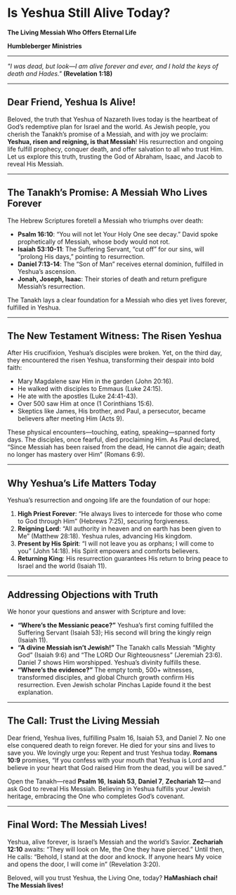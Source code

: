 # Is Yeshua Still Alive Today?

**The Living Messiah Who Offers Eternal Life**

**Humbleberger Ministries**

---

_"I was dead, but look—I am alive forever and ever, and I hold the keys of death and Hades."_
**(Revelation 1:18)**

---

## Dear Friend, Yeshua Is Alive!

Beloved, the truth that Yeshua of Nazareth lives today is the heartbeat of God’s redemptive plan for Israel and the world. As Jewish people, you cherish the Tanakh’s promise of a Messiah, and with joy we proclaim: **Yeshua, risen and reigning, is that Messiah**! His resurrection and ongoing life fulfill prophecy, conquer death, and offer salvation to all who trust Him. Let us explore this truth, trusting the God of Abraham, Isaac, and Jacob to reveal His Messiah.

---

## The Tanakh’s Promise: A Messiah Who Lives Forever

The Hebrew Scriptures foretell a Messiah who triumphs over death:

- **Psalm 16:10**: “You will not let Your Holy One see decay.” David spoke prophetically of Messiah, whose body would not rot.
- **Isaiah 53:10-11**: The Suffering Servant, “cut off” for our sins, will “prolong His days,” pointing to resurrection.
- **Daniel 7:13-14**: The “Son of Man” receives eternal dominion, fulfilled in Yeshua’s ascension.
- **Jonah, Joseph, Isaac**: Their stories of death and return prefigure Messiah’s resurrection.

The Tanakh lays a clear foundation for a Messiah who dies yet lives forever, fulfilled in Yeshua.

---

## The New Testament Witness: The Risen Yeshua

After His crucifixion, Yeshua’s disciples were broken. Yet, on the third day, they encountered the risen Yeshua, transforming their despair into bold faith:

- Mary Magdalene saw Him in the garden (John 20:16).
- He walked with disciples to Emmaus (Luke 24:15).
- He ate with the apostles (Luke 24:41-43).
- Over 500 saw Him at once (1 Corinthians 15:6).
- Skeptics like James, His brother, and Paul, a persecutor, became believers after meeting Him (Acts 9).

These physical encounters—touching, eating, speaking—spanned forty days. The disciples, once fearful, died proclaiming Him. As Paul declared, “Since Messiah has been raised from the dead, He cannot die again; death no longer has mastery over Him” (Romans 6:9).

---

## Why Yeshua’s Life Matters Today

Yeshua’s resurrection and ongoing life are the foundation of our hope:

1. **High Priest Forever**: “He always lives to intercede for those who come to God through Him” (Hebrews 7:25), securing forgiveness.
2. **Reigning Lord**: “All authority in heaven and on earth has been given to Me” (Matthew 28:18). Yeshua rules, advancing His kingdom.
3. **Present by His Spirit**: “I will not leave you as orphans; I will come to you” (John 14:18). His Spirit empowers and comforts believers.
4. **Returning King**: His resurrection guarantees His return to bring peace to Israel and the world (Isaiah 11).

---

## Addressing Objections with Truth

We honor your questions and answer with Scripture and love:

- **“Where’s the Messianic peace?”** Yeshua’s first coming fulfilled the Suffering Servant (Isaiah 53); His second will bring the kingly reign (Isaiah 11).
- **“A divine Messiah isn’t Jewish!”** The Tanakh calls Messiah “Mighty God” (Isaiah 9:6) and “The LORD Our Righteousness” (Jeremiah 23:6). Daniel 7 shows Him worshipped. Yeshua’s divinity fulfills these.
- **“Where’s the evidence?”** The empty tomb, 500+ witnesses, transformed disciples, and global Church growth confirm His resurrection. Even Jewish scholar Pinchas Lapide found it the best explanation.

---

## The Call: Trust the Living Messiah

Dear friend, Yeshua lives, fulfilling Psalm 16, Isaiah 53, and Daniel 7. No one else conquered death to reign forever. He died for your sins and lives to save you. We lovingly urge you: Repent and trust Yeshua today. **Romans 10:9** promises, “If you confess with your mouth that Yeshua is Lord and believe in your heart that God raised Him from the dead, you will be saved.”

Open the Tanakh—read **Psalm 16**, **Isaiah 53**, **Daniel 7**, **Zechariah 12**—and ask God to reveal His Messiah. Believing in Yeshua fulfills your Jewish heritage, embracing the One who completes God’s covenant.

---

## Final Word: The Messiah Lives!

Yeshua, alive forever, is Israel’s Messiah and the world’s Savior. **Zechariah 12:10** awaits: “They will look on Me, the One they have pierced.” Until then, He calls: “Behold, I stand at the door and knock. If anyone hears My voice and opens the door, I will come in” (Revelation 3:20).

Beloved, will you trust Yeshua, the Living One, today? **HaMashiach chai! The Messiah lives!**
